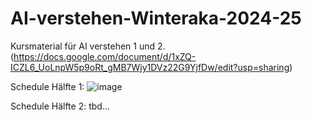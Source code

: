 # AI-verstehen-Winteraka-2024-25
Kursmaterial für AI verstehen 1 und 2.
(https://docs.google.com/document/d/1xZQ-ICZL6_UoLnpW5p9oRt_gMB7Wjy1DVz22G9YjfDw/edit?usp=sharing) 

Schedule Hälfte 1:
![image](https://github.com/user-attachments/assets/c3806bba-053f-4f33-8883-3ab4a20ed82f)

Schedule Hälfte 2: 
tbd...
